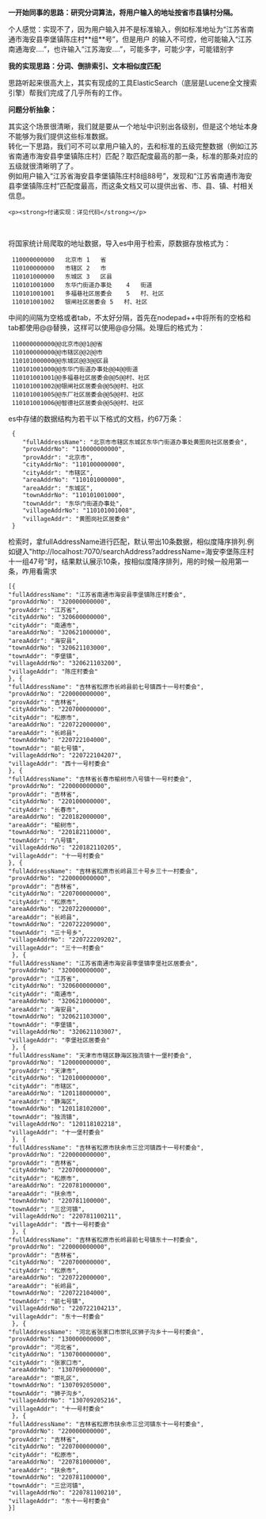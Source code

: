 <div>
    <p><strong>一开始同事的思路：研究分词算法，将用户输入的地址按省市县镇村分隔。</strong></p>
    <p>个人感觉：实现不了，因为用户输入并不是标准输入，例如标准地址为“江苏省南通市海安县李堡镇陈庄村**组**号”，但是用户
    的输入不可控，他可能输入“江苏南通海安....”，也许输入“江苏海安....”，可能多字，可能少字，可能错别字</p>
</div>
<div>
    <p><strong>我的实现思路：分词、倒排索引、文本相似度匹配</strong></p>
    <p>思路听起来很高大上，其实有现成的工具ElasticSearch（底层是Lucene全文搜索引擎）帮我们完成了几乎所有的工作。</p>
    <p><strong>问题分析抽象：</strong></p>
    <p>其实这个场景很清晰，我们就是要从一个地址中识别出各级别，但是这个地址本身不能够为我们提供这些标准数据。<br/>
        转化一下思路，我们可不可以拿用户输入的，去和标准的五级完整数据（例如江苏省南通市海安县李堡镇陈庄村）匹配？取匹配度最高的那一条，标准的那条对应的五级就很清晰明了了。<br/>
        例如用户输入“江苏省海安县李堡镇陈庄村8组88号”，发现和“江苏省南通市海安县李堡镇陈庄村”匹配度最高，而这条文档又可以提供出省、市、县、镇、村相关信息。
    </p>
   
    <p><strong>付诸实现：详见代码</strong></p>
<br/>
</div>


将国家统计局爬取的地址数据，导入es中用于检索，原数据存放格式为：

     110000000000	北京市	1	省
     110100000000	市辖区	2	市
     110101000000	东城区	3	区县
     110101001000	东华门街道办事处	4	街道
     110101001001	多福巷社区居委会	5	村、社区
     110101001002	银闸社区居委会	5	村、社区
中间的间隔为空格或者tab，不太好分隔，首先在nodepad++中将所有的空格和tab都使用@@替换，这样可以使用@@分隔。处理后的格式为：

     110000000000@@北京市@@1@@省
     110100000000@@市辖区@@2@@市
     110101000000@@东城区@@3@@区县
     110101001000@@东华门街道办事处@@4@@街道
     110101001001@@多福巷社区居委会@@5@@村、社区
     110101001002@@银闸社区居委会@@5@@村、社区
     110101001005@@东厂社区居委会@@5@@村、社区
     110101001006@@智德社区居委会@@5@@村、社区

es中存储的数据结构为若干以下格式的文档，约67万条：

     {
        "fullAddressName": "北京市市辖区东城区东华门街道办事处黄图岗社区居委会",
        "provAddrNo": "﻿110000000000",
        "provAddr": "北京市",
        "cityAddrNo": "110100000000",
        "cityAddr": "市辖区",
        "areaAddrNo": "110101000000",
        "areaAddr": "东城区",
        "townAddrNo": "110101001000",
        "townAddr": "东华门街道办事处",
        "villageAddrNo": "110101001008",
        "villageAddr": "黄图岗社区居委会"
     }

检索时，拿fullAddressName进行匹配，默认带出10条数据，相似度降序排列.例如键入"http://localhost:7070/searchAddress?addressName=海安李堡陈庄村十一组47号"时，结果默认展示10条，按相似度降序排列，用的时候一般用第一条，咋用看需求

    [{
	"fullAddressName": "江苏省南通市海安县李堡镇陈庄村委会",
	"provAddrNo": "320000000000",
	"provAddr": "江苏省",
	"cityAddrNo": "320600000000",
	"cityAddr": "南通市",
	"areaAddrNo": "320621000000",
	"areaAddr": "海安县",
	"townAddrNo": "320621103000",
	"townAddr": "李堡镇",
	"villageAddrNo": "320621103200",
	"villageAddr": "陈庄村委会"
    }, {
	"fullAddressName": "吉林省松原市长岭县前七号镇西十一号村委会",
	"provAddrNo": "220000000000",
	"provAddr": "吉林省",
	"cityAddrNo": "220700000000",
	"cityAddr": "松原市",
	"areaAddrNo": "220722000000",
	"areaAddr": "长岭县",
	"townAddrNo": "220722104000",
	"townAddr": "前七号镇",
	"villageAddrNo": "220722104207",
	"villageAddr": "西十一号村委会"
    }, {
	"fullAddressName": "吉林省长春市榆树市八号镇十一号村委会",
	"provAddrNo": "220000000000",
	"provAddr": "吉林省",
	"cityAddrNo": "220100000000",
	"cityAddr": "长春市",
	"areaAddrNo": "220182000000",
	"areaAddr": "榆树市",
	"townAddrNo": "220182110000",
	"townAddr": "八号镇",
	"villageAddrNo": "220182110205",
	"villageAddr": "十一号村委会"
    }, {
	"fullAddressName": "吉林省松原市长岭县三十号乡三十一村委会",
	"provAddrNo": "220000000000",
	"provAddr": "吉林省",
	"cityAddrNo": "220700000000",
	"cityAddr": "松原市",
	"areaAddrNo": "220722000000",
	"areaAddr": "长岭县",
	"townAddrNo": "220722209000",
	"townAddr": "三十号乡",
	"villageAddrNo": "220722209202",
	"villageAddr": "三十一村委会"
     }, {
	"fullAddressName": "江苏省南通市海安县李堡镇李堡社区居委会",
	"provAddrNo": "320000000000",
	"provAddr": "江苏省",
	"cityAddrNo": "320600000000",
	"cityAddr": "南通市",
	"areaAddrNo": "320621000000",
	"areaAddr": "海安县",
	"townAddrNo": "320621103000",
	"townAddr": "李堡镇",
	"villageAddrNo": "320621103007",
	"villageAddr": "李堡社区居委会"
     }, {
	"fullAddressName": "天津市市辖区静海区独流镇十一堡村委会",
	"provAddrNo": "120000000000",
	"provAddr": "天津市",
	"cityAddrNo": "120100000000",
	"cityAddr": "市辖区",
	"areaAddrNo": "120118000000",
	"areaAddr": "静海区",
	"townAddrNo": "120118102000",
	"townAddr": "独流镇",
	"villageAddrNo": "120118102218",
	"villageAddr": "十一堡村委会"
     }, {
	"fullAddressName": "吉林省松原市扶余市三岔河镇西十一号村委会",
	"provAddrNo": "220000000000",
	"provAddr": "吉林省",
	"cityAddrNo": "220700000000",
	"cityAddr": "松原市",
	"areaAddrNo": "220781000000",
	"areaAddr": "扶余市",
	"townAddrNo": "220781100000",
	"townAddr": "三岔河镇",
	"villageAddrNo": "220781100211",
	"villageAddr": "西十一号村委会"
     }, {
	"fullAddressName": "吉林省松原市长岭县前七号镇东十一村委会",
	"provAddrNo": "220000000000",
	"provAddr": "吉林省",
	"cityAddrNo": "220700000000",
	"cityAddr": "松原市",
	"areaAddrNo": "220722000000",
	"areaAddr": "长岭县",
	"townAddrNo": "220722104000",
	"townAddr": "前七号镇",
	"villageAddrNo": "220722104213",
	"villageAddr": "东十一村委会"
     }, {
	"fullAddressName": "河北省张家口市崇礼区狮子沟乡十一号村委会",
	"provAddrNo": "130000000000",
	"provAddr": "河北省",
	"cityAddrNo": "130700000000",
	"cityAddr": "张家口市",
	"areaAddrNo": "130709000000",
	"areaAddr": "崇礼区",
	"townAddrNo": "130709205000",
	"townAddr": "狮子沟乡",
	"villageAddrNo": "130709205216",
	"villageAddr": "十一号村委会"
     }, {
	"fullAddressName": "吉林省松原市扶余市三岔河镇东十一号村委会",
	"provAddrNo": "220000000000",
	"provAddr": "吉林省",
	"cityAddrNo": "220700000000",
	"cityAddr": "松原市",
	"areaAddrNo": "220781000000",
	"areaAddr": "扶余市",
	"townAddrNo": "220781100000",
	"townAddr": "三岔河镇",
	"villageAddrNo": "220781100210",
	"villageAddr": "东十一号村委会"
    }]